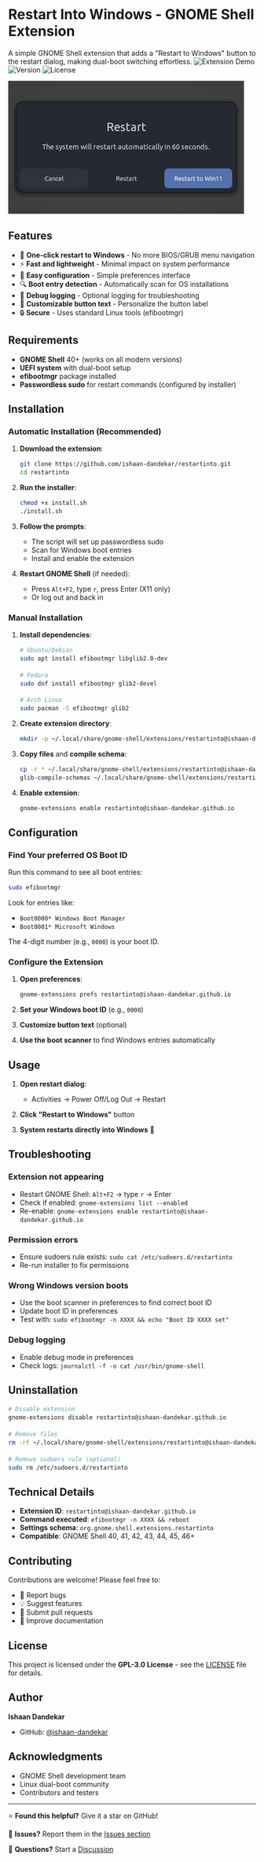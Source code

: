 # Restart Into Windows - GNOME Shell Extension

A simple GNOME Shell extension that adds a "Restart to Windows" button to the restart dialog, making dual-boot switching effortless.
![Extension Demo](https://img.shields.io/badge/GNOME-Shell-blue?logo=gnome&logoColor=white)
![Version](https://img.shields.io/badge/version-1.0-green)
![License](https://img.shields.io/badge/license-GPL--3.0-blue)

![Working](demo.png)
## Features

- 🚀 **One-click restart to Windows** - No more BIOS/GRUB menu navigation
- ⚡ **Fast and lightweight** - Minimal impact on system performance  
- 🔧 **Easy configuration** - Simple preferences interface
- 🔍 **Boot entry detection** - Automatically scan for OS installations
- 🐛 **Debug logging** - Optional logging for troubleshooting
- 🎨 **Customizable button text** - Personalize the button label
- 🔒 **Secure** - Uses standard Linux tools (efibootmgr)

## Requirements

- **GNOME Shell** 40+ (works on all modern versions)
- **UEFI system** with dual-boot setup
- **efibootmgr** package installed
- **Passwordless sudo** for restart commands (configured by installer)

## Installation

### Automatic Installation (Recommended)

1. **Download the extension**:
   ```bash
   git clone https://github.com/ishaan-dandekar/restartinto.git
   cd restartinto
   ```

2. **Run the installer**:
   ```bash
   chmod +x install.sh
   ./install.sh
   ```

3. **Follow the prompts**:
   - The script will set up passwordless sudo
   - Scan for Windows boot entries
   - Install and enable the extension

4. **Restart GNOME Shell** (if needed):
   - Press `Alt+F2`, type `r`, press Enter (X11 only)
   - Or log out and back in

### Manual Installation

1. **Install dependencies**:
   ```bash
   # Ubuntu/Debian
   sudo apt install efibootmgr libglib2.0-dev
   
   # Fedora
   sudo dnf install efibootmgr glib2-devel
   
   # Arch Linux
   sudo pacman -S efibootmgr glib2
   ```

2. **Create extension directory**:
   ```bash
   mkdir -p ~/.local/share/gnome-shell/extensions/restartinto@ishaan-dandekar.github.io
   ```

3. **Copy files** and **compile schema**:
   ```bash
   cp -r * ~/.local/share/gnome-shell/extensions/restartinto@ishaan-dandekar.github.io/
   glib-compile-schemas ~/.local/share/gnome-shell/extensions/restartinto@ishaan-dandekar.github.io/schemas/
   ```

4. **Enable extension**:
   ```bash
   gnome-extensions enable restartinto@ishaan-dandekar.github.io
   ```

## Configuration

### Find Your preferred OS Boot ID

Run this command to see all boot entries:
```bash
sudo efibootmgr
```

Look for entries like:
- `Boot0000* Windows Boot Manager`
- `Boot0001* Microsoft Windows`

The 4-digit number (e.g., `0000`) is your boot ID.

### Configure the Extension

1. **Open preferences**:
   ```bash
   gnome-extensions prefs restartinto@ishaan-dandekar.github.io
   ```

2. **Set your Windows boot ID** (e.g., `0000`)

3. **Customize button text** (optional)

4. **Use the boot scanner** to find Windows entries automatically

## Usage

1. **Open restart dialog**:
   - Activities → Power Off/Log Out → Restart

2. **Click "Restart to Windows"** button

3. **System restarts directly into Windows** 🎉

## Troubleshooting

### Extension not appearing
- Restart GNOME Shell: `Alt+F2` → type `r` → Enter
- Check if enabled: `gnome-extensions list --enabled`
- Re-enable: `gnome-extensions enable restartinto@ishaan-dandekar.github.io`

### Permission errors
- Ensure sudoers rule exists: `sudo cat /etc/sudoers.d/restartinto`
- Re-run installer to fix permissions

### Wrong Windows version boots
- Use the boot scanner in preferences to find correct boot ID
- Update boot ID in preferences
- Test with: `sudo efibootmgr -n XXXX && echo "Boot ID XXXX set"`

### Debug logging
- Enable debug mode in preferences
- Check logs: `journalctl -f -o cat /usr/bin/gnome-shell`

## Uninstallation

```bash
# Disable extension
gnome-extensions disable restartinto@ishaan-dandekar.github.io

# Remove files
rm -rf ~/.local/share/gnome-shell/extensions/restartinto@ishaan-dandekar.github.io

# Remove sudoers rule (optional)
sudo rm /etc/sudoers.d/restartinto
```

## Technical Details

- **Extension ID**: `restartinto@ishaan-dandekar.github.io`
- **Command executed**: `efibootmgr -n XXXX && reboot`
- **Settings schema**: `org.gnome.shell.extensions.restartinto`
- **Compatible**: GNOME Shell 40, 41, 42, 43, 44, 45, 46+

## Contributing

Contributions are welcome! Please feel free to:

- 🐛 Report bugs
- 💡 Suggest features  
- 🔧 Submit pull requests
- 📖 Improve documentation

## License

This project is licensed under the **GPL-3.0 License** - see the [LICENSE](LICENSE) file for details.

## Author

**Ishaan Dandekar**
- GitHub: [@ishaan-dandekar](https://github.com/ishaan-dandekar)

## Acknowledgments

- GNOME Shell development team
- Linux dual-boot community
- Contributors and testers

---

⭐ **Found this helpful?** Give it a star on GitHub!

🐛 **Issues?** Report them in the [Issues section](https://github.com/ishaan-dandekar/restartinto/issues)

💬 **Questions?** Start a [Discussion](https://github.com/ishaan-dandekar/restartinto/discussions)

